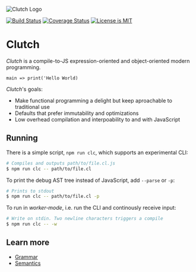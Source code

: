 ![Clutch Logo](https://user-images.githubusercontent.com/168174/45592313-6d608680-b91e-11e8-8edd-f12ee6e74824.png)

[![Build Status](https://travis-ci.org/clutchlang/clutchlang.svg?branch=master)][1]
[![Coverage Status](https://coveralls.io/repos/github/clutchlang/clutchlang/badge.svg?branch=master)][2]
[![License is MIT](https://img.shields.io/github/license/mashape/apistatus.svg)][3]

[1]: https://travis-ci.org/clutchlang/clutchlang
[2]: https://coveralls.io/github/clutchlang/clutchlang?branch=master
[3]: https://choosealicense.com/licenses/mit/

# Clutch

_Clutch_ is a compile-to-JS expression-oriented and object-oriented modern programming.

```
main => print('Hello World)
```

_Clutch_'s goals:

* Make functional programming a delight but keep aproachable to traditional use
* Defaults that prefer immutability and optimizations
* Low overhead compilation and interpoability to and with JavaScript

## Running

There is a simple script, `npm run clc`, which supports an experimental CLI:

```bash
# Compiles and outputs path/to/file.cl.js
$ npm run clc -- path/to/file.cl
```

To print the debug AST tree instead of JavaScript, add `--parse` or `-p`:

```bash
# Prints to stdout
$ npm run clc -- path/to/file.cl -p
```

To run in _worker-mode_, i.e. run the CLI and continously receive input:

```bash
# Write on stdin. Two newline characters triggers a compile
$ npm run clc -- -w
```

## Learn more

* [Grammar](docs/grammar.md)
* [Semantics](docs/semantics.md)
